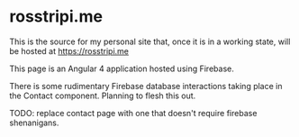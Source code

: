 # rosstripi.me
This is the source for my personal site that, once it is in a working state, will be hosted at https://rosstripi.me

This page is an Angular 4 application hosted using Firebase.

There is some rudimentary Firebase database interactions taking place in the Contact component. Planning to flesh this out.

TODO: replace contact page with one that doesn't require firebase shenanigans. 
